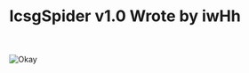 # IcsgSpider v1.0 Wrote by iwHh<br><br>
![Okay](https://raw.githubusercontent.com/iwhh/Spider/master/photo/Screenshot_2018-09-27_13-54-13.png)
